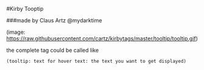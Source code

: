 #Kirby Tooptip

###made by Claus Artz @mydarktime

(image: https://raw.githubusercontent.com/cartz/kirbytags/master/tooltip/tooltip.gif)

the complete tag could be called like

```
(tooltip: text for hover text: the text you want to get displayed)
```